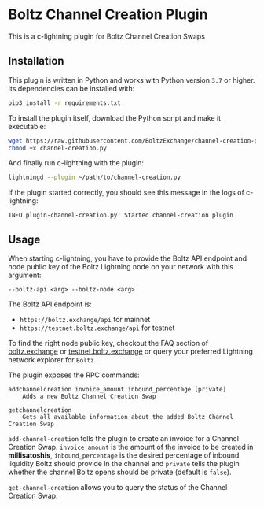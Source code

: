 # Boltz Channel Creation Plugin

This is a c-lightning plugin for Boltz Channel Creation Swaps

## Installation

This plugin is written in Python and works with Python version `3.7` or higher. Its dependencies can be installed with:

```bash
pip3 install -r requirements.txt
```

To install the plugin itself, download the Python script and make it executable:

```bash
wget https://raw.githubusercontent.com/BoltzExchange/channel-creation-plugin/master/channel-creation.py
chmod +x channel-creation.py
```

And finally run c-lightning with the plugin:

```bash
lightningd --plugin ~/path/to/channel-creation.py
```

If the plugin started correctly, you should see this message in the logs of c-lightning:

```
INFO plugin-channel-creation.py: Started channel-creation plugin
```

## Usage

When starting c-lightning, you have to provide the Boltz API endpoint and node public key of the Boltz Lightning node on your network with this argument:

```
--boltz-api <arg> --boltz-node <arg>
```

The Boltz API endpoint is:
- `https://boltz.exchange/api` for mainnet
- `https://testnet.boltz.exchange/api` for testnet

To find the right node public key, checkout the FAQ section of [boltz.exchange](https://boltz.exchange/faq) or [testnet.boltz.exchange](https://testnet.boltz.exchange/faq) or query your preferred Lightning network explorer for `Boltz`.

The plugin exposes the RPC commands:

```
addchannelcreation invoice_amount inbound_percentage [private]
    Adds a new Boltz Channel Creation Swap

getchannelcreation 
    Gets all available information about the added Boltz Channel Creation Swap
```

`add-channel-creation` tells the plugin to create an invoice for a Channel Creation Swap. `invoice_amount` is the amount of the invoice to be created in **millisatoshis**, `inbound_percentage` is the desired percentage of inbound liquidity Boltz should provide in the channel and `private` tells the plugin whether the channel Boltz opens should be private (default is `false`).

`get-channel-creation` allows you to query the status of the Channel Creation Swap.